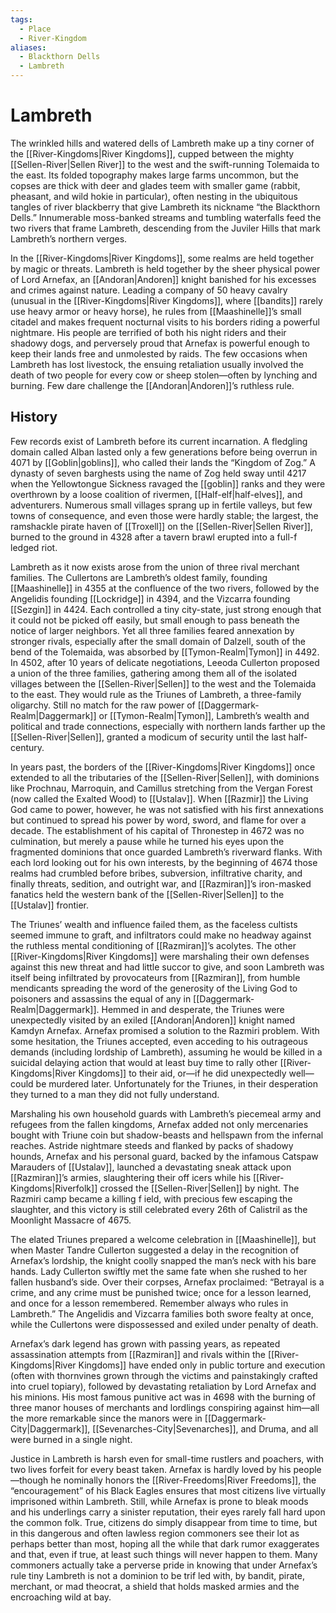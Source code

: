 ```yaml
---
tags:
  - Place
  - River-Kingdom
aliases:
  - Blackthorn Dells
  - Lambreth
---
```

# Lambreth
The wrinkled hills and watered dells of Lambreth make up a tiny corner of the [[River-Kingdoms|River Kingdoms]], cupped between the mighty [[Sellen-River|Sellen River]] to the west and the swift-running Tolemaida to the east. Its folded topography makes large farms uncommon, but the copses are thick with deer and glades teem with smaller game (rabbit, pheasant, and wild hokie in particular), often nesting in the ubiquitous tangles of river blackberry that give Lambreth its nickname “the Blackthorn Dells.” Innumerable moss-banked streams and tumbling waterfalls feed the two rivers that frame Lambreth, descending from the Juviler Hills that mark Lambreth’s northern verges.

In the [[River-Kingdoms|River Kingdoms]], some realms are held together by magic or threats. Lambreth is held together by the sheer physical power of Lord Arnefax, an [[Andoran|Andoren]] knight banished for his excesses and crimes against nature. Leading a company of 50 heavy cavalry (unusual in the [[River-Kingdoms|River Kingdoms]], where [[bandits]] rarely use heavy armor or heavy horse), he rules from [[Maashinelle]]’s small citadel and makes frequent nocturnal visits to his borders riding a powerful nightmare. His people are terrified of both his night riders and their shadowy dogs, and perversely proud that Arnefax is powerful enough to keep their lands free and unmolested by raids. The few occasions when Lambreth has lost livestock, the ensuing retaliation usually involved the death of two people for every cow or sheep stolen—often by lynching and burning. Few dare challenge the [[Andoran|Andoren]]’s ruthless rule.
## History
Few records exist of Lambreth before its current incarnation. A fledgling domain called Alban lasted only a few generations before being overrun in 4071 by [[Goblin|goblins]], who called their lands the “Kingdom of Zog.” A dynasty of seven barghests using the name of Zog held sway until 4217 when the Yellowtongue Sickness ravaged the [[goblin]] ranks and they were overthrown by a loose coalition of rivermen, [[Half-elf|half-elves]], and adventurers. Numerous small villages sprang up in fertile valleys, but few towns of consequence, and even those were hardly stable; the largest, the ramshackle pirate haven of [[Troxell]] on the [[Sellen-River|Sellen River]], burned to the ground in 4328 after a tavern brawl erupted into a full-f ledged riot.

Lambreth as it now exists arose from the union of three rival merchant families. The Cullertons are Lambreth’s oldest family, founding [[Maashinelle]] in 4355 at the confluence of the two rivers, followed by the Angelidis founding [[Lockridge]] in 4394, and the Vizcarra founding [[Sezgin]] in 4424. Each controlled a tiny city-state, just strong enough that it could not be picked off easily, but small enough to pass beneath the notice of larger neighbors. Yet all three families feared annexation by stronger rivals, especially after the small domain of Dalzell, south of the bend of the Tolemaida, was absorbed by [[Tymon-Realm|Tymon]] in 4492. In 4502, after 10 years of delicate negotiations, Leeoda Cullerton proposed a union of the three families, gathering among them all of the isolated villages between the [[Sellen-River|Sellen]] to the west and the Tolemaida to the east. They would rule as the Triunes of Lambreth, a three-family oligarchy. Still no match for the raw power of [[Daggermark-Realm|Daggermark]] or [[Tymon-Realm|Tymon]], Lambreth’s wealth and political and trade connections, especially with northern lands farther up the [[Sellen-River|Sellen]], granted a modicum of security until the last half-century.

In years past, the borders of the [[River-Kingdoms|River Kingdoms]] once extended to all the tributaries of the [[Sellen-River|Sellen]], with dominions like Prochnau, Marroquin, and Camillus stretching from the Vergan Forest (now called the Exalted Wood) to [[Ustalav]]. When [[Razmir]] the Living God came to power, however, he was not satisfied with his first annexations but continued to spread his power by word, sword, and flame for over a decade. The establishment of his capital of Thronestep in 4672 was no culmination, but merely a pause while he turned his eyes upon the fragmented dominions that once guarded Lambreth’s riverward flanks. With each lord looking out for his own interests, by the beginning of 4674 those realms had crumbled before bribes, subversion, infiltrative charity, and finally threats, sedition, and outright war, and [[Razmiran]]’s iron-masked fanatics held the western bank of the [[Sellen-River|Sellen]] to the [[Ustalav]] frontier.

The Triunes’ wealth and influence failed them, as the faceless cultists seemed immune to graft, and infiltrators could make no headway against the ruthless mental conditioning of [[Razmiran]]’s acolytes. The other [[River-Kingdoms|River Kingdoms]] were marshaling their own defenses against this new threat and had little succor to give, and soon Lambreth was itself being infiltrated by provocateurs from [[Razmiran]], from humble mendicants spreading the word of the generosity of the Living God to poisoners and assassins the equal of any in [[Daggermark-Realm|Daggermark]]. Hemmed in and desperate, the Triunes were unexpectedly visited by an exiled [[Andoran|Andoren]] knight named Kamdyn Arnefax. Arnefax promised a solution to the Razmiri problem. With some hesitation, the Triunes accepted, even acceding to his outrageous demands (including lordship of Lambreth), assuming he would be killed in a suicidal delaying action that would at least buy time to rally other [[River-Kingdoms|River Kingdoms]] to their aid, or—if he did unexpectedly well—could be murdered later. Unfortunately for the Triunes, in their desperation they turned to a man they did not fully understand.

Marshaling his own household guards with Lambreth’s piecemeal army and refugees from the fallen kingdoms, Arnefax added not only mercenaries bought with Triune coin but shadow-beasts and hellspawn from the infernal reaches. Astride nightmare steeds and flanked by packs of shadowy hounds, Arnefax and his personal guard, backed by the infamous Catspaw Marauders of [[Ustalav]], launched a devastating sneak attack upon [[Razmiran]]’s armies, slaughtering their off icers while his [[River-Kingdoms|Riverfolk]] crossed the [[Sellen-River|Sellen]] by night. The Razmiri camp became a killing f ield, with precious few escaping the slaughter, and this victory is still celebrated every 26th of Calistril as the Moonlight Massacre of 4675.

The elated Triunes prepared a welcome celebration in [[Maashinelle]], but when Master Tandre Cullerton suggested a delay in the recognition of Arnefax’s lordship, the knight coolly snapped the man’s neck with his bare hands. Lady Cullerton swiftly met the same fate when she rushed to her fallen husband’s side. Over their corpses, Arnefax proclaimed: “Betrayal is a crime, and any crime must be punished twice; once for a lesson learned, and once for a lesson remembered. Remember always who rules in Lambreth.” The Angelidis and Vizcarra families both swore fealty at once, while the Cullertons were dispossessed and exiled under penalty of death.

Arnefax’s dark legend has grown with passing years, as repeated assassination attempts from [[Razmiran]] and rivals within the [[River-Kingdoms|River Kingdoms]] have ended only in public torture and execution (often with thornvines grown through the victims and painstakingly crafted into cruel topiary), followed by devastating retaliation by Lord Arnefax and his minions. His most famous punitive act was in 4698 with the burning of three manor houses of merchants and lordlings conspiring against him—all the more remarkable since the manors were in [[Daggermark-City|Daggermark]], [[Sevenarches-City|Sevenarches]], and Druma, and all were burned in a single night.

Justice in Lambreth is harsh even for small-time rustlers and poachers, with two lives forfeit for every beast taken. Arnefax is hardly loved by his people—though he nominally honors the [[River-Freedoms|River Freedoms]], the “encouragement” of his Black Eagles ensures that most citizens live virtually imprisoned within Lambreth. Still, while Arnefax is prone to bleak moods and his underlings carry a sinister reputation, their eyes rarely fall hard upon the common folk. True, citizens do simply disappear from time to time, but in this dangerous and often lawless region commoners see their lot as perhaps better than most, hoping all the while that dark rumor exaggerates and that, even if true, at least such things will never happen to them. Many commoners actually take a perverse pride in knowing that under Arnefax’s rule tiny Lambreth is not a dominion to be trif led with, by bandit, pirate, merchant, or mad theocrat, a shield that holds masked armies and the encroaching wild at bay.